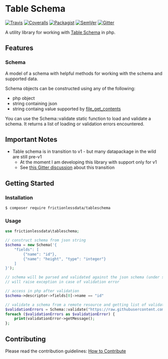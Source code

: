 # Table Schema

[![Travis](https://travis-ci.org/frictionlessdata/tableschema-php.svg?branch=master)](https://travis-ci.org/frictionlessdata/tableschema-php)
[![Coveralls](http://img.shields.io/coveralls/frictionlessdata/tableschema-php.svg?branch=master)](https://coveralls.io/r/frictionlessdata/tableschema-php?branch=master)
[![Packagist](https://img.shields.io/packagist/dm/frictionlessdata/tableschema.svg)](https://packagist.org/packages/frictionlessdata/tableschema)
[![SemVer](https://img.shields.io/badge/versions-SemVer-brightgreen.svg)](http://semver.org/)
[![Gitter](https://img.shields.io/gitter/room/frictionlessdata/chat.svg)](https://gitter.im/frictionlessdata/chat)

A utility library for working with [Table Schema](https://specs.frictionlessdata.io/table-schema/) in php.


## Features

### Schema

A model of a schema with helpful methods for working with the schema and supported data.

Schema objects can be constructed using any of the following:
* php object
* string containing json
* string containg value supported by [file_get_contents](http://php.net/manual/en/function.file-get-contents.php)

You can use the Schema::validate static function to load and validate a schema. It returns a list of loading or validation errors encountered.

## Important Notes

- Table schema is in transition to v1 - but many datapackage in the wild are still pre-v1
  - At the moment I am developing this library with support only for v1
  - See [this Gitter discussion](https://gitter.im/frictionlessdata/chat?at=58df75bfad849bcf423e5d80) about this transition


## Getting Started

### Installation

```bash
$ composer require frictionlessdata/tableschema
```

### Usage

```php
use frictionlessdata\tableschema;

// construct schema from json string
$schema = new Schema('{
    "fields": [
        {"name": "id"},
        {"name": "height", "type": "integer"}
    ]
}');

// schema will be parsed and validated against the json schema (under src/schemas/table-schema.json)
// will raise exception in case of validation error

// access in php after validation
$schema->descriptor->fields[0]->name == "id"

// validate a schema from a remote resource and getting list of validation errors back
$validationErrors = Schema::validate("https://raw.githubusercontent.com/frictionlessdata/testsuite-extended/ecf1b2504332852cca1351657279901eca6fdbb5/datasets/synthetic/schema.json");
foreach ($validationErrors as $validationError) {
    print(validationError->getMessage();
};
```


## Contributing

Please read the contribution guidelines: [How to Contribute](CONTRIBUTING.md)
